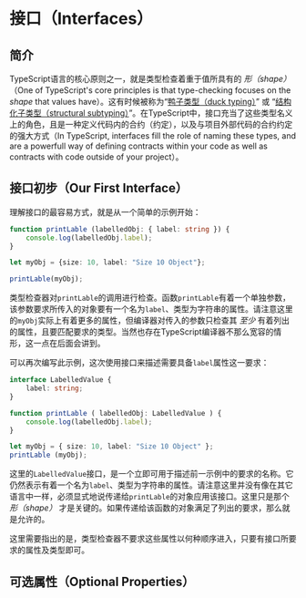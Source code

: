 # 接口（Interfaces）

## 简介

TypeScript语言的核心原则之一，就是类型检查着重于值所具有的 *形（shape）*（One of TypeScript's core principles is that type-checking focuses on the *shape* that values have）。这有时候被称为“[鸭子类型（duck typing）](https://zh.wikipedia.org/wiki/%E9%B8%AD%E5%AD%90%E7%B1%BB%E5%9E%8B)” 或 “[结构化子类型（structural subtyping）](https://openhome.cc/Gossip/Scala/StructuralTyping.html)”。在TypeScript中，接口充当了这些类型名义上的角色，且是一种定义代码内的合约（约定），以及与项目外部代码的合约约定的强大方式（In TypeScript, interfaces fill the role of naming these types, and are a powerfull way of defining contracts within your code as well as contracts with code outside of your project）。


## 接口初步（Our First Interface）

理解接口的最容易方式，就是从一个简单的示例开始：

```typescript
function printLable (labelledObj: { label: string }) {
    console.log(labelledObj.label);
}

let myObj = {size: 10, label: "Size 10 Object"};

printLable(myObj);
```

类型检查器对`printLable`的调用进行检查。函数`printLable`有着一个单独参数，该参数要求所传入的对象要有一个名为`label`、类型为字符串的属性。请注意这里的`myObj`实际上有着更多的属性，但编译器对传入的参数只检查其 *至少* 有着列出的属性，且要匹配要求的类型。当然也存在TypeScript编译器不那么宽容的情形，这一点在后面会讲到。

可以再次编写此示例，这次使用接口来描述需要具备`label`属性这一要求：

```typescript
interface LabelledValue {
    label: string;
}

function printLable ( labelledObj: LabelledValue ) {
    console.log(labelledObj.label);
}

let myObj = { size: 10, label: "Size 10 Object" };
printLable (myObj);
```

这里的`LabelledValue`接口，是一个立即可用于描述前一示例中的要求的名称。它仍然表示有着一个名为`label`、类型为字符串的属性。请注意这里并没有像在其它语言中一样，必须显式地说传递给`printLable`的对象应用该接口。这里只是那个 *形（shape）* 才是关键的。如果传递给该函数的对象满足了列出的要求，那么就是允许的。

这里需要指出的是，类型检查器不要求这些属性以何种顺序进入，只要有接口所要求的属性及类型即可。


## 可选属性（Optional Properties）



